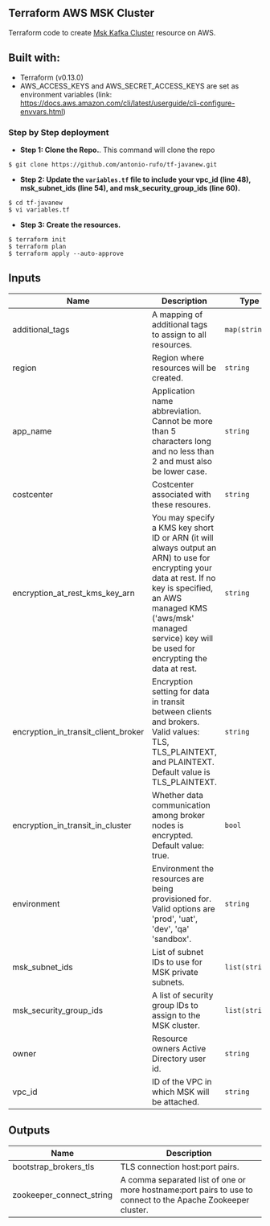 ## Terraform AWS MSK Cluster

Terraform code to create [Msk Kafka Cluster](https://aws.amazon.com/msk/) resource on AWS.

## Built with:

* Terraform (v0.13.0)
* AWS_ACCESS_KEYS and AWS_SECRET_ACCESS_KEYS are set as environment variables (link: https://docs.aws.amazon.com/cli/latest/userguide/cli-configure-envvars.html)

### Step by Step deployment
* **Step 1: Clone the Repo.**. This command will clone the repo
```shell script
$ git clone https://github.com/antonio-rufo/tf-javanew.git
```

* **Step 2: Update the `variables.tf` file to include your vpc_id (line 48), msk_subnet_ids (line 54), and msk_security_group_ids (line 60).**
```shell script
$ cd tf-javanew
$ vi variables.tf
```
* **Step 3: Create the resources.**
```shell script
$ terraform init
$ terraform plan
$ terraform apply --auto-approve
```

## Inputs

| Name | Description | Type | Default | Required |
|------|-------------|------|---------|:--------:|
| additional_tags | A mapping of additional tags to assign to all resources. | `map(string)` | `{}` | no |
| region | Region where resources will be created. | `string` | `"us-east-1"` | no |
| app_name | Application name abbreviation. Cannot be more than 5 characters long and no less than 2 and must also be lower case. | `string` | `"app"` | no |
| costcenter | Costcenter associated with these resoures. | `string` | `cc` | no |
| encryption\_at\_rest\_kms\_key\_arn | You may specify a KMS key short ID or ARN (it will always output an ARN) to use for encrypting your data at rest. If no key is specified, an AWS managed KMS ('aws/msk' managed service) key will be used for encrypting the data at rest. | `string` | `""` | no |
| encryption\_in\_transit\_client\_broker | Encryption setting for data in transit between clients and brokers. Valid values: TLS, TLS\_PLAINTEXT, and PLAINTEXT. Default value is TLS\_PLAINTEXT. | `string` | `"TLS"` | no |
| encryption\_in\_transit\_in\_cluster | Whether data communication among broker nodes is encrypted. Default value: true. | `bool` | `true` | no |
| environment | Environment the resources are being provisioned for. Valid options are 'prod', 'uat', 'dev', 'qa' 'sandbox'. | `string` | `"dev"` | no |
| msk_subnet_ids | List of subnet IDs to use for MSK private subnets. | `list(string)` | `["subnet-XXXXXXXX", "subnet-XXXXXXXX"]` | no |
| msk_security_group_ids | A list of security group IDs to assign to the MSK cluster. | `list(string)` | `["sg-XXXXXXXX"]` | no |
| owner | Resource owners Active Directory user id. | `string` | `"owner"` | no |
| vpc_id | ID of the VPC in which MSK will be attached. | `string` | `vpc-XXXXXXXX` | no |

## Outputs

| Name | Description |
|------|-------------|
| bootstrap\_brokers\_tls | TLS connection host:port pairs. |
| zookeeper\_connect\_string | A comma separated list of one or more hostname:port pairs to use to connect to the Apache Zookeeper cluster. |
